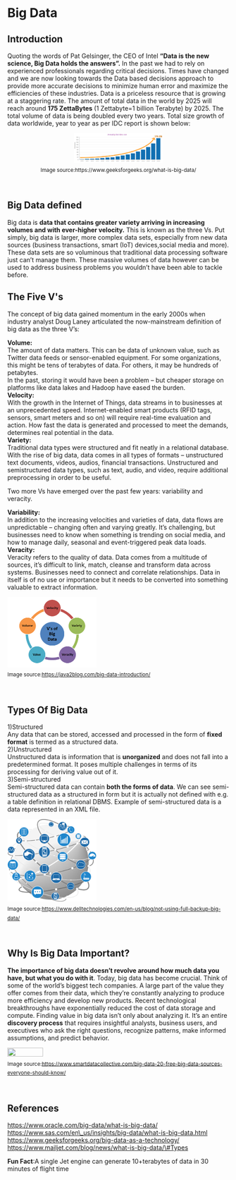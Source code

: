 Big Data
========

Introduction
------------

Quoting the words of Pat Gelsinger, the CEO of Intel **“Data is the new
science, Big Data holds the answers”.** In the past we had to rely on
experienced professionals regarding critical decisions. Times have
changed and we are now looking towards the Data based decisions approach
to provide more accurate decisions to minimize human error and maximize
the efficiencies of these industries. Data is a priceless resource that
is growing at a staggering rate. The amount of total data in the world
by 2025 will reach around **175 ZettaBytes** (1 Zettabyte=1 billion
Terabyte) by 2025. The total volume of data is being doubled every two
years. Total size growth of data worldwide, year to year as per IDC
report is shown below:

<p align="center">
    
<img width="40%" height="40%" src="assets/Data-expansion-over-years.png.png" />
<br/> <sub>Image
source:https://www.geeksforgeeks.org/what-is-big-data/</sub>
</p>
<br/>

Big Data defined
----------------

Big data is **data that contains greater variety arriving in increasing
volumes and with ever-higher velocity.** This is known as the three Vs.
Put simply, big data is larger, more complex data sets, especially from
new data sources (business transactions, smart (IoT) devices,social
media and more). These data sets are so voluminous that traditional data
processing software just can’t manage them. These massive volumes of
data however can be used to address business problems you wouldn’t have
been able to tackle before.

The Five V's
------------

The concept of big data gained momentum in the early 2000s when industry
analyst Doug Laney articulated the now-mainstream definition of big data
as the three V’s:</br>

**Volume:** </br> The amount of data matters. This can be data of
unknown value, such as Twitter data feeds or sensor-enabled equipment.
For some organizations, this might be tens of terabytes of data. For
others, it may be hundreds of petabytes.\
In the past, storing it would have been a problem – but cheaper storage
on platforms like data lakes and Hadoop have eased the burden.</br>
**Velocity:** </br> With the growth in the Internet of Things, data
streams in to businesses at an unprecedented speed. Internet-enabled
smart products (RFID tags, sensors, smart meters and so on) will require
real-time evaluation and action. How fast the data is generated and
processed to meet the demands, determines real potential in the data.
</br> **Variety:** </br> Traditional data types were structured and fit
neatly in a relational database. With the rise of big data, data comes
in all types of formats – unstructured text documents, videos, audios,
financial transactions. Unstructured and semistructured data types, such
as text, audio, and video, require additional preprocessing in order to
be useful.</br>

Two more Vs have emerged over the past few years: variability and
veracity.</br>

**Variability:** </br> In addition to the increasing velocities and
varieties of data, data flows are unpredictable – changing often and
varying greatly. It’s challenging, but businesses need to know when
something is trending on social media, and how to manage daily, seasonal
and event-triggered peak data loads.</br> **Veracity:** </br> Veracity
refers to the quality of data. Data comes from a multitude of sources,
it’s difficult to link, match, cleanse and transform data across
systems. Businesses need to connect and correlate relationships. Data in
itself is of no use or importance but it needs to be converted into
something valuable to extract information.</br>

<p align="center">
    
<img width="40%" height="40%" src="assets/5vs.png.png" /> <br/> <sub>Image
source:https://java2blog.com/big-data-introduction/</sub>
</p>
<br/>

Types Of Big Data
-----------------

1)Structured</br> Any data that can be stored, accessed and processed in
the form of **fixed format** is termed as a structured data.</br>
2)Unstructured</br> Unstructured data is information that is
**unorganized** and does not fall into a predetermined format. It poses
multiple challenges in terms of its processing for deriving value out of
it. </br> 3)Semi-structured</br> Semi-structured data can contain **both
the forms of data**. We can see semi-structured data as a structured in
form but it is actually not defined with e.g. a table definition in
relational DBMS. Example of semi-structured data is a data represented
in an XML file.</br>

<p align="center">
    
<img width="40%" height="40%" src="assets/globe.png.png" /> <br/> <sub>Image
source:https://www.delltechnologies.com/en-us/blog/not-using-full-backup-big-data/</sub>
</p>
<br/>

Why Is Big Data Important?
--------------------------

**The importance of big data doesn’t revolve around how much data you
have, but what you do with it**. Today, big data has become crucial.
Think of some of the world’s biggest tech companies. A large part of the
value they offer comes from their data, which they’re constantly
analyzing to produce more efficiency and develop new products. Recent
technological breakthroughs have exponentially reduced the cost of data
storage and compute. Finding value in big data isn’t only about
analyzing it. It’s an entire **discovery process** that requires
insightful analysts, business users, and executives who ask the right
questions, recognize patterns, make informed assumptions, and predict
behavior.

<p align="center">
    
<img width="40%" height="40%" src="assets/sources.png.png" /> <br/>
<sub>Image
source:https://www.smartdatacollective.com/big-data-20-free-big-data-sources-everyone-should-know/</sub>
</p>
<br/>

References
----------

https://www.oracle.com/big-data/what-is-big-data/</br>
https://www.sas.com/en\_us/insights/big-data/what-is-big-data.html</br>
https://www.geeksforgeeks.org/big-data-as-a-technology/</br>
https://www.mailjet.com/blog/news/what-is-big-data/\#Types</br>

**Fun Fact**:A single Jet engine can generate 10+terabytes of data in 30
minutes of flight time
